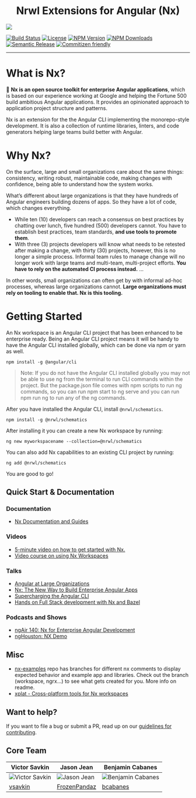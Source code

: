 <h1 align="center">Nrwl Extensions for Angular (Nx)</h1>
<img src="https://raw.githubusercontent.com/nrwl/nx/master/nx-logo.png" align="center">

<p align="center">

[![Build Status](https://travis-ci.org/nrwl/nx.svg?branch=master)](https://travis-ci.org/nrwl/nx)
[![License](https://img.shields.io/npm/l/@nrwl/schematics.svg?style=flat-square)]()
[![NPM Version](https://badge.fury.io/js/%40nrwl%2Fnx.svg)](https://www.npmjs.com/@nrwl/nx)
[![NPM Downloads](https://img.shields.io/npm/dt/@nrwl/schematics.svg?style=flat-square)](https://www.npmjs.com/@nrwl/nx)
[![Semantic Release](https://img.shields.io/badge/%20%20%F0%9F%93%A6%F0%9F%9A%80-semantic--release-e10079.svg?style=flat-square)]()
[![Commitizen friendly](https://img.shields.io/badge/commitizen-friendly-brightgreen.svg)](http://commitizen.github.io/cz-cli/)

</p>

<hr>

# What is Nx?

🔎 **Nx is an open source toolkit for enterprise Angular applications**, which is based on our experience working at Google and helping the Fortune 500 build ambitious Angular applications. It provides an opinionated approach to application project structure and patterns.

Nx is an extension for the the Angular CLI implementing the monorepo-style development. It is also a collection of runtime libraries, linters, and code generators helping large teams build better with Angular.

# Why Nx?

On the surface, large and small organizations care about the same things: consistency, writing robust, maintainable code, making changes with confidence, being able to understand how the system works.

What’s different about large organizations is that they have hundreds of Angular engineers building dozens of apps. So they have a lot of code, which changes everything.

* While ten (10) developers can reach a consensus on best practices by chatting over lunch, five hundred (500) developers cannot. You have to establish best practices, team standards, **and use tools to promote them**.
* With three (3) projects developers will know what needs to be retested after making a change, with thirty (30) projects, however, this is no longer a simple process. Informal team rules to manage change will no longer work with large teams and multi-team, multi-project efforts. **You have to rely on the automated CI process instead.** …

In other words, small organizations can often get by with informal ad-hoc processes, whereas large organizations cannot. **Large organizations must rely on tooling to enable that. Nx is this tooling.**

# Getting Started

An Nx workspace is an Angular CLI project that has been enhanced to be enterprise ready. Being an Angular CLI project means it will be handy to have the Angular CLI installed globally, which can be done via npm or yarn as well.

```
npm install -g @angular/cli
```

> Note: If you do not have the Angular CLI installed globally you may not be able to use ng from the terminal to run CLI commands within the project. But the package.json file comes with npm scripts to run ng commands, so you can run npm start to ng serve and you can run npm run ng <command> to run any of the ng commands.

After you have installed the Angular CLI, install `@nrwl/schematics`.

```
npm install -g @nrwl/schematics
```

After installing it you can create a new Nx workspace by running:

```
ng new myworkspacename --collection=@nrwl/schematics
```

You can also add Nx capabilities to an existing CLI project by running:

```
ng add @nrwl/schematics
```

You are good to go!

## Quick Start & Documentation

### Documentation

* [Nx Documentation and Guides](https://nrwl.io/nx)

### Videos

* [5-minute video on how to get started with Nx.](http://nrwl.io/nx)
* [Video course on using Nx Workspaces](https://angularplaybook.com/p/nx-workspaces)

### Talks

* [Angular at Large Organizations](https://www.youtube.com/watch?v=piQ0EZhtus0)
* [Nx: The New Way to Build Enterprise Angular Apps](https://www.youtube.com/watch?v=xo-1SDmvM8Y)
* [Supercharging the Angular CLI](https://www.youtube.com/watch?v=bMkKz8AedHc)
* [Hands on Full Stack development with Nx and Bazel](https://www.youtube.com/watch?v=1KDDIhcQORM)

### Podcasts and Shows

* [ngAir 140: Nx for Enterprise Angular Development](https://www.youtube.com/watch?v=qYNiOKDno_I)
* [ngHouston: NX Demo](https://www.youtube.com/watch?v=E_UlU2Yv4G0)

## Misc

* [nx-examples](https://github.com/nrwl/nx-examples) repo has branches for different nx comments to display expected behavior and example app and libraries. Check out the branch (workspace, ngrx...) to see what gets created for you. More info on readme.
* [xplat - Cross-platform tools for Nx workspaces](https://nstudio.io/xplat/)

## Want to help?

If you want to file a bug or submit a PR, read up on our [guidelines for contributing](https://github.com/nrwl/nx/blob/master/CONTRIBUTING.md).

## Core Team

| Victor Savkin                                                                  | Jason Jean                                                                 | Benjamin Cabanes                                                               |
| ------------------------------------------------------------------------------ | -------------------------------------------------------------------------- | ------------------------------------------------------------------------------ |
| ![Victor Savkin](https://github.com/nrwl/nx/blob/master/static/victor_pic.jpg) | ![Jason Jean](https://github.com/nrwl/nx/blob/master/static/jason_pic.jpg) | ![Benjamin Cabanes](https://github.com/nrwl/nx/blob/master/static/ben_pic.jpg) |
| [vsavkin](https://github.com/vsavkin)                                          | [FrozenPandaz](https://github.com/FrozenPandaz)                            | [bcabanes](https://github.com/bcabanes)                                        |
